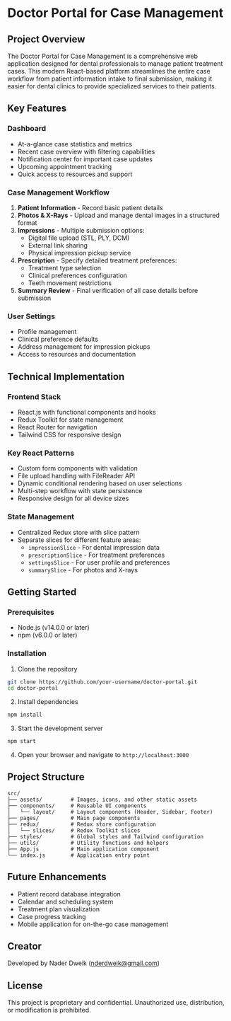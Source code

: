 # Doctor Portal for Case Management

## Project Overview

The Doctor Portal for Case Management is a comprehensive web application designed for dental professionals to manage patient treatment cases. This modern React-based platform streamlines the entire case workflow from patient information intake to final submission, making it easier for dental clinics to provide specialized services to their patients.

## Key Features

### Dashboard
- At-a-glance case statistics and metrics
- Recent case overview with filtering capabilities
- Notification center for important case updates
- Upcoming appointment tracking
- Quick access to resources and support

### Case Management Workflow
1. **Patient Information** - Record basic patient details
2. **Photos & X-Rays** - Upload and manage dental images in a structured format
3. **Impressions** - Multiple submission options:
   - Digital file upload (STL, PLY, DCM)
   - External link sharing
   - Physical impression pickup service
4. **Prescription** - Specify detailed treatment preferences:
   - Treatment type selection
   - Clinical preferences configuration
   - Teeth movement restrictions
5. **Summary Review** - Final verification of all case details before submission

### User Settings
- Profile management
- Clinical preference defaults
- Address management for impression pickups
- Access to resources and documentation

## Technical Implementation

### Frontend Stack
- React.js with functional components and hooks
- Redux Toolkit for state management
- React Router for navigation
- Tailwind CSS for responsive design

### Key React Patterns
- Custom form components with validation
- File upload handling with FileReader API
- Dynamic conditional rendering based on user selections
- Multi-step workflow with state persistence
- Responsive design for all device sizes

### State Management
- Centralized Redux store with slice pattern
- Separate slices for different feature areas:
  - `impressionSlice` - For dental impression data
  - `prescriptionSlice` - For treatment preferences
  - `settingsSlice` - For user profile and preferences
  - `summarySlice` - For photos and X-rays

## Getting Started

### Prerequisites
- Node.js (v14.0.0 or later)
- npm (v6.0.0 or later)

### Installation
1. Clone the repository
```bash
git clone https://github.com/your-username/doctor-portal.git
cd doctor-portal
```

2. Install dependencies
```bash
npm install
```

3. Start the development server
```bash
npm start
```

4. Open your browser and navigate to `http://localhost:3000`

## Project Structure
```
src/
├── assets/         # Images, icons, and other static assets
├── components/     # Reusable UI components
│   └── layout/     # Layout components (Header, Sidebar, Footer)
├── pages/          # Main page components
├── redux/          # Redux store configuration
│   └── slices/     # Redux Toolkit slices
├── styles/         # Global styles and Tailwind configuration
├── utils/          # Utility functions and helpers
├── App.js          # Main application component
└── index.js        # Application entry point
```

## Future Enhancements
- Patient record database integration
- Calendar and scheduling system
- Treatment plan visualization
- Case progress tracking
- Mobile application for on-the-go case management

## Creator
Developed by Nader Dweik (nderdweik@gmail.com)

## License
This project is proprietary and confidential. Unauthorized use, distribution, or modification is prohibited.
